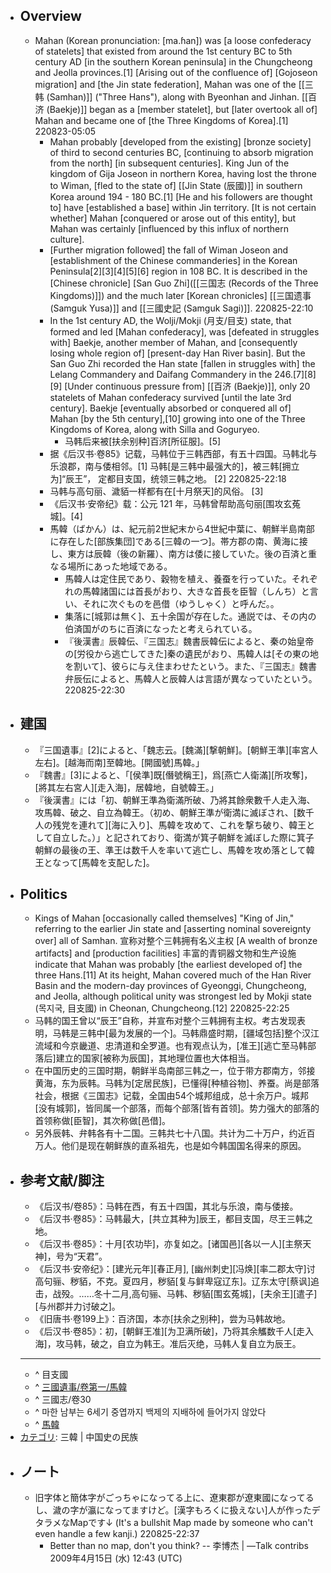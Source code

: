 - ## Overview
    - Mahan (Korean pronunciation: [ma.ɦan]) was [a loose confederacy of statelets] that existed from around the 1st century BC to 5th century AD [in the southern Korean peninsula] in the Chungcheong and Jeolla provinces.[1] [Arising out of the confluence of] [Gojoseon migration] and [the Jin state federation], Mahan was one of the [[三韩 (Samhan)]] ("Three Hans"), along with Byeonhan and Jinhan. [[百济 (Baekje)]] began as a [member statelet], but [later overtook all of] Mahan and became one of [the Three Kingdoms of Korea].[1]
220823-05:05
        - Mahan probably [developed from the existing] [bronze society] of third to second centuries BC, [continuing to absorb migration from the north] [in subsequent centuries]. King Jun of the kingdom of Gija Joseon in northern Korea, having lost the throne to Wiman, [fled to the state of] [[Jin State (辰國)]] in southern Korea around 194 - 180 BC.[1] [He and his followers are thought to] have [established a base] within Jin territory. [It is not certain whether] Mahan [conquered or arose out of this entity], but Mahan was certainly [influenced by this influx of northern culture].
        - [Further migration followed] the fall of Wiman Joseon and [establishment of the Chinese commanderies] in the Korean Peninsula[2][3][4][5][6] region in 108 BC. It is described in the [Chinese chronicle] [San Guo Zhi]([[三国志 (Records of the Three Kingdoms)]]) and the much later [Korean chronicles] [[三国遗事 (Samguk Yusa)]] and [[三國史記 (Samguk Sagi)]].
220825-22:10
        - In the 1st century AD, the Wolji/Mokji (月支/目支) state, that formed and led [Mahan confederacy], was [defeated in struggles with] Baekje, another member of Mahan, and [consequently losing whole region of] [present-day Han River basin]. But the San Guo Zhi recorded the Han state [fallen in struggles with] the Lelang Commandery and Daifang Commandery in the 246.[7][8][9] [Under continuous pressure from] [[百济 (Baekje)]], only 20 statelets of Mahan confederacy survived [until the late 3rd century]. Baekje [eventually absorbed or conquered all of] Mahan [by the 5th century],[10] growing into one of the Three Kingdoms of Korea, along with Silla and Goguryeo.
            - 马韩后来被[扶余别种]百济[所征服]。[5]
        - 据《后汉书·卷85》记载，马韩位于三韩西部，有五十四国。马韩北与乐浪郡，南与倭相邻。[1] 马韩[是三韩中最强大的]，被三韩[拥立为]“辰王”， 定都目支国，统领三韩之地。 [2]
220825-22:18
        - 马韩与高句丽、濊貊一样都有在[十月祭天]的风俗。 [3] 
        - 《后汉书·安帝纪》载：公元 121 年，马韩曾帮助高句丽[围攻玄菟城]。[4]
        - 馬韓（ばかん）は、紀元前2世紀末から4世紀中葉に、朝鮮半島南部に存在した[部族集団]である[三韓の一つ]。帯方郡の南、黄海に接し、東方は辰韓（後の新羅）、南方は倭に接していた。後の百済と重なる場所にあった地域である。
            - 馬韓人は定住民であり、穀物を植え、養蚕を行っていた。それぞれの馬韓諸国には首長がおり、大きな首長を臣智（しんち）と言い、それに次ぐものを邑借（ゆうしゃく）と呼んだ。。
            - 集落に[城郭は無く]、五十余国が存在した。通説では、その内の伯済国がのちに百済になったと考えられている。
            - 『後漢書』辰韓伝、『三国志』魏書辰韓伝によると、秦の始皇帝の[労役から逃亡してきた]秦の遺民がおり、馬韓人は[その東の地を割いて]、彼らに与え住まわせたという。また、『三国志』魏書弁辰伝によると、馬韓人と辰韓人は言語が異なっていたという。
220825-22:30
- ## 建国
    - 『三国遺事』[2]によると、「魏志云。[魏滿][撃朝鮮]。[朝鮮王準][率宮人左右]。[越海而南]至韓地。[開國號]馬韓。」
    - 『魏書』[3]によると、「[侯準]既[僭號稱王]，爲[燕亡人衛滿][所攻奪]，[將其左右宮人][走入海]，居韓地，自號韓王。」
    - 『後漢書』には「初、朝鮮王準為衛滿所破、乃將其餘衆數千人走入海、攻馬韓、破之、自立為韓王。（初め、朝鮮王準が衛満に滅ぼされ、[数千人の残党を連れて][海に入り]、馬韓を攻めて、これを撃ち破り、韓王として自立した。）」と記されており、衛満が箕子朝鮮を滅ぼした際に箕子朝鮮の最後の王、準王は数千人を率いて逃亡し、馬韓を攻め落として韓王となって[馬韓を支配した]。
- ## Politics
    - Kings of Mahan [occasionally called themselves] "King of Jin," referring to the earlier Jin state and [asserting nominal sovereignty over] all of Samhan. 宣称对整个三韩拥有名义主权 [A wealth of bronze artifacts] and [production facilities] 丰富的青铜器文物和生产设施 indicate that Mahan was probably [the earliest developed of] the three Hans.[11] At its height, Mahan covered much of the Han River Basin and the modern-day provinces of Gyeonggi, Chungcheong, and Jeolla, although political unity was strongest led by Mokji state (목지국, 目支國) in Cheonan, Chungcheong.[12]
220825-22:25
    - 马韩的国王曾以“辰王”自称，并宣布对整个三韩拥有主权。考古发现表明，马韩是三韩中[最为发展的一个]。马韩鼎盛时期，[疆域包括]整个汉江流域和今京畿道、忠清道和全罗道。也有观点认为，[准王][逃亡至马韩部落后]建立的国家[被称为辰国]，其地理位置也大体相当。
    - 在中国历史的三国时期，朝鲜半岛南部三韩之一，位于带方郡南方，邻接黄海，东为辰韩。马韩为[定居民族]，已懂得[种植谷物]、养蚕。尚是部落社会，根据《三国志》记载，全国由54个城邦组成，总十余万户。城邦[没有城郭]，皆同属一个部落，而每个部落[皆有首领]。势力强大的部落的首领称做[臣智]，其次称做[邑借]。
    - 另外辰韩、弁韩各有十二国。三韩共七十八国。共计为二十万户，约近百万人。他们是现在朝鲜族的直系祖先，也是如今韩国国名得来的原因。
- ## 参考文献/脚注
    - 《后汉书/卷85》：马韩在西，有五十四国，其北与乐浪，南与倭接。
    - 《后汉书·卷85》：马韩最大，[共立其种为]辰王，都目支国，尽王三韩之地。
    - 《后汉书·卷85》：十月[农功毕]，亦复如之。[诸国邑][各以一人][主祭天神]，号为“天君”。
    - 《后汉书·安帝纪》：[建光元年][春正月], [幽州刺史][冯焕][率二郡太守]讨高句骊、秽貊，不克。夏四月，秽貊[复与鲜卑寇辽东]。辽东太守[蔡讽]追击，战殁。……冬十二月,高句骊、马韩、秽貊[围玄菟城]，[夫余王][遣子][与州郡并力讨破之]。
    - 《旧唐书·卷199上》：百济国，本亦[扶余之别种]，尝为马韩故地。
    - 《后汉书·卷85》：初，[朝鲜王准][为卫满所破]，乃将其余觿数千人[走入海]，攻马韩，破之，自立为韩王。准后灭绝，马韩人复自立为辰王。
    - ---
    - ^ 目支國
    - ^ [三國遺事/卷第一/馬韓](https://zh.wikisource.org/wiki/%E4%B8%89%E5%9C%8B%E9%81%BA%E4%BA%8B/%E5%8D%B7%E7%AC%AC%E4%B8%80#.E9.A6.AC.E9.9F.93)
    - ^ 三國志/卷30
    - ^ 마한 남부는 6세기 중엽까지 백제의 지배하에 들어가지 않았다
    - ^ [馬韓](http://terms.naver.com/entry.nhn?docId=1091185&cid=40942&categoryId=33374)
- [カテゴリ](https://ja.wikipedia.org/wiki/%E9%A6%AC%E9%9F%93): 三韓 | 中国史の民族
- ## ノート
    - 旧字体と簡体字がごっちゃになってる上に、遼東郡が遼東國になってるし、濊の字が瀛になってますけど。[漢字もろくに扱えない]人が作ったデタラメなMapです↓ (It's a bullshit Map made by someone who can't even handle a few kanji.)
220825-22:37
        - Better than no map, don't you think? -- 李博杰  | —Talk contribs 2009年4月15日 (水) 12:43 (UTC)

